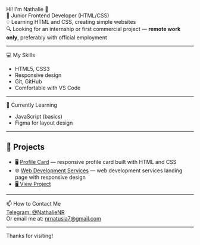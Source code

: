 Hi! I'm Nathalie 👋  
🎯 Junior Frontend Developer (HTML/CSS)  
💡 Learning HTML and CSS, creating simple websites  
🔍 Looking for an internship or first commercial project — **remote work only**, preferably with official employment

---

💻 My Skills  
- HTML5, CSS3  
- Responsive design  
- Git, GitHub  
- Comfortable with VS Code

---

🌱 Currently Learning  
- JavaScript (basics)  
- Figma for layout design

---

## 📌 Projects  
- 🖥️ [Profile Card](https://nrnatalie.github.io/Profile-card/) — responsive profile card built with HTML and CSS  
- 🌐 [Web Development Services](https://nrnatalie.github.io/Web-development-services/) — web development services landing page with responsive design
- [🖥️ View Project](https://my-todo-coral-nu.vercel.app/) 

---

📫 How to Contact Me  
[Telegram: @NathalieNR](https://t.me/NathalieNR)  
Or email me at: nrnatusia7@gmail.com

---

Thanks for visiting!
